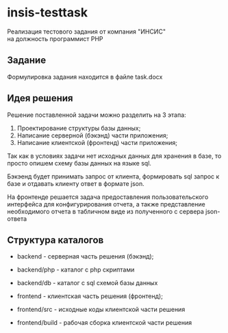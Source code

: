 insis-testtask
==============

Реализация тестового задания 
от компания "ИНСИС"  
на должность программист PHP


Задание
-------

Формулировка задания находится в файле task.docx


Идея решения
------------

Решение поставленной задачи можно разделить на 3 этапа:

1) Проектирование структуры базы данных;
2) Написание серверной (бэкэнд) части приложения;
3) Написание клиентской (фронтенд) части приложения;

Так как в условиях задачи нет исходных данных для хранения в базе, то просто
опишем схему базы данных на языке sql.

Бэкэенд будет принимать запрос от клиента, формировать sql запрос к базе и 
отдавать клиенту ответ в формате json. 

На фронтенде решается задача предоставления пользовательского интерфейса для 
конфигурирования отчета, а также представление необходимого отчета в табличном
виде из полученного с сервера json-ответа

Структура каталогов
-------------------

*  backend  - серверная часть решения (бэкэнд);

  * backend/php - каталог с php скриптами
  * backend/db  - каталог с sql схемой базы данныx

*  frontend - клиентская часть решения (фронтенд);

  * frontend/src   - исходные коды клиентской части решения
  * frontend/build - рабочая сборка клиентской части решения

